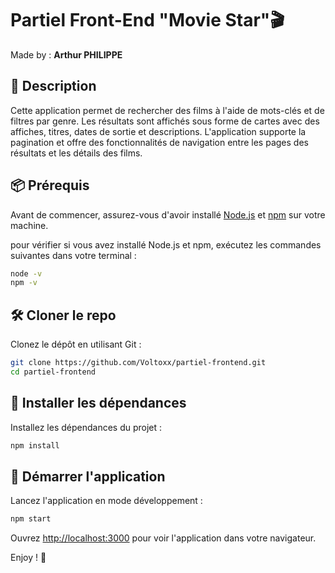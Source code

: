 # Partiel Front-End "Movie Star"🎬

Made by : **Arthur PHILIPPE**

## 📇 Description

Cette application permet de rechercher des films à l'aide de mots-clés et de filtres par genre. Les résultats sont affichés sous forme de cartes avec des affiches, titres, dates de sortie et descriptions. L'application supporte la pagination et offre des fonctionnalités de navigation entre les pages des résultats et les détails des films.

## 📦 Prérequis

Avant de commencer, assurez-vous d'avoir installé [Node.js](https://nodejs.org/) et [npm](https://www.npmjs.com/) sur votre machine.

pour vérifier si vous avez installé Node.js et npm, exécutez les commandes suivantes dans votre terminal :

```bash
node -v
npm -v
```

## 🛠️ Cloner le repo

Clonez le dépôt en utilisant Git :

```bash
git clone https://github.com/Voltoxx/partiel-frontend.git
cd partiel-frontend
```

## 🚀 Installer les dépendances

Installez les dépendances du projet :

```bash
npm install
```

## 🔨 Démarrer l'application
Lancez l'application en mode développement :

```bash 
npm start
```

Ouvrez [http://localhost:3000](http://localhost:3000) pour voir l'application dans votre navigateur.

Enjoy ! 🎉
